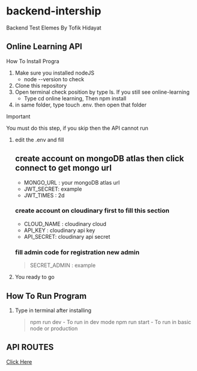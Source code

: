 # backend-intership

Backend Test Elemes By Tofik Hidayat

## Online Learning API

How To Install Progra

1. Make sure you installed nodeJS
   - node --version to check
2. Clone this repository
3. Open terminal check position by type ls. If you still see online-learning
   - Type cd online learning, Then npm install
4. in same folder, type touch .env. then open that folder

> [!IMPORTANT]
> You must do this step, if you skip then the API cannot run

1. edit the .env and fill

   ## create account on mongoDB atlas then click connect to get mongo url

   - MONGO_URL : your mongoDB atlas url
   - JWT_SECRET: example
   - JWT_TIMES : 2d

   ### create account on cloudinary first to fill this section

   - CLOUD_NAME : cloudinary cloud
   - API_KEY : cloudinary api key
   - API_SECRET: cloudinary api secret

   ### fill admin code for registration new admin

   > SECRET_ADMIN : example

2. You ready to go

## How To Run Program

1. Type in terminal after installing
   > npm run dev - To run in dev mode
   > npm run start - To run in basic node or production

## API ROUTES
<a href="https://documenter.getpostman.com/view/26402715/2s9YXk3g6P">Click Here</a>
